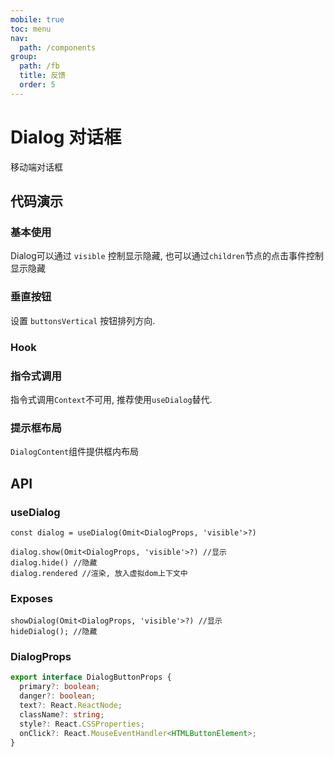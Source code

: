 ```yaml
---
mobile: true
toc: menu
nav:
  path: /components
group:
  path: /fb
  title: 反馈
  order: 5
---
```

# Dialog 对话框

移动端对话框

## 代码演示

### 基本使用

Dialog可以通过 `visible` 控制显示隐藏, 也可以通过`children`节点的点击事件控制显示隐藏

<code src="./demo/demo1.tsx"></code>

### 垂直按钮

设置 `buttonsVertical` 按钮排列方向.

<code src="./demo/demo2.tsx"></code>

### Hook

<code src="./demo/demo4.tsx"></code>

### 指令式调用

指令式调用`Context`不可用, 推荐使用`useDialog`替代.

<code src="./demo/demo5.tsx"></code>


### 提示框布局

`DialogContent`组件提供框内布局

<code src="../DialogContent/demo/demo1.tsx"></code>

## API



### useDialog

```tsx pure
const dialog = useDialog(Omit<DialogProps, 'visible'>?)

dialog.show(Omit<DialogProps, 'visible'>?) //显示
dialog.hide() //隐藏
dialog.rendered //渲染, 放入虚拟dom上下文中

```

### Exposes

```tsx pure
showDialog(Omit<DialogProps, 'visible'>?) //显示
hideDialog(); //隐藏
```

### DialogProps


```ts pure
export interface DialogButtonProps {
  primary?: boolean;
  danger?: boolean;
  text?: React.ReactNode;
  className?: string;
  style?: React.CSSProperties;
  onClick?: React.MouseEventHandler<HTMLButtonElement>;
}
```

<API src="./Dialog.tsx" hideTitle></API>


